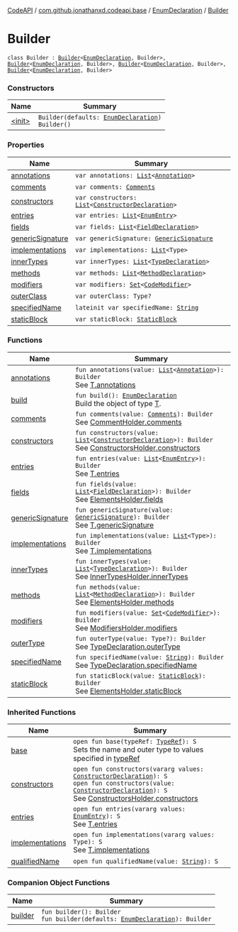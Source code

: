 [CodeAPI](../../../index.md) / [com.github.jonathanxd.codeapi.base](../../index.md) / [EnumDeclaration](../index.md) / [Builder](.)

# Builder

`class Builder : `[`Builder`](../../-type-declaration/-builder/index.md)`<`[`EnumDeclaration`](../index.md)`, Builder>, `[`Builder`](../../-implementation-holder/-builder/index.md)`<`[`EnumDeclaration`](../index.md)`, Builder>, `[`Builder`](../../-entry-holder/-builder/index.md)`<`[`EnumDeclaration`](../index.md)`, Builder>, `[`Builder`](../../-constructors-holder/-builder/index.md)`<`[`EnumDeclaration`](../index.md)`, Builder>`

### Constructors

| Name | Summary |
|---|---|
| [&lt;init&gt;](-init-.md) | `Builder(defaults: `[`EnumDeclaration`](../index.md)`)`<br>`Builder()` |

### Properties

| Name | Summary |
|---|---|
| [annotations](annotations.md) | `var annotations: `[`List`](https://kotlinlang.org/api/latest/jvm/stdlib/kotlin.collections/-list/index.html)`<`[`Annotation`](../../-annotation/index.md)`>` |
| [comments](comments.md) | `var comments: `[`Comments`](../../../com.github.jonathanxd.codeapi.base.comment/-comments/index.md) |
| [constructors](constructors.md) | `var constructors: `[`List`](https://kotlinlang.org/api/latest/jvm/stdlib/kotlin.collections/-list/index.html)`<`[`ConstructorDeclaration`](../../-constructor-declaration/index.md)`>` |
| [entries](entries.md) | `var entries: `[`List`](https://kotlinlang.org/api/latest/jvm/stdlib/kotlin.collections/-list/index.html)`<`[`EnumEntry`](../../-enum-entry/index.md)`>` |
| [fields](fields.md) | `var fields: `[`List`](https://kotlinlang.org/api/latest/jvm/stdlib/kotlin.collections/-list/index.html)`<`[`FieldDeclaration`](../../-field-declaration/index.md)`>` |
| [genericSignature](generic-signature.md) | `var genericSignature: `[`GenericSignature`](../../../com.github.jonathanxd.codeapi.generic/-generic-signature/index.md) |
| [implementations](implementations.md) | `var implementations: `[`List`](https://kotlinlang.org/api/latest/jvm/stdlib/kotlin.collections/-list/index.html)`<Type>` |
| [innerTypes](inner-types.md) | `var innerTypes: `[`List`](https://kotlinlang.org/api/latest/jvm/stdlib/kotlin.collections/-list/index.html)`<`[`TypeDeclaration`](../../-type-declaration/index.md)`>` |
| [methods](methods.md) | `var methods: `[`List`](https://kotlinlang.org/api/latest/jvm/stdlib/kotlin.collections/-list/index.html)`<`[`MethodDeclaration`](../../-method-declaration/index.md)`>` |
| [modifiers](modifiers.md) | `var modifiers: `[`Set`](https://kotlinlang.org/api/latest/jvm/stdlib/kotlin.collections/-set/index.html)`<`[`CodeModifier`](../../-code-modifier/index.md)`>` |
| [outerClass](outer-class.md) | `var outerClass: Type?` |
| [specifiedName](specified-name.md) | `lateinit var specifiedName: `[`String`](https://kotlinlang.org/api/latest/jvm/stdlib/kotlin/-string/index.html) |
| [staticBlock](static-block.md) | `var staticBlock: `[`StaticBlock`](../../-static-block/index.md) |

### Functions

| Name | Summary |
|---|---|
| [annotations](annotations.md) | `fun annotations(value: `[`List`](https://kotlinlang.org/api/latest/jvm/stdlib/kotlin.collections/-list/index.html)`<`[`Annotation`](../../-annotation/index.md)`>): Builder`<br>See [T.annotations](#) |
| [build](build.md) | `fun build(): `[`EnumDeclaration`](../index.md)<br>Build the object of type [T](#). |
| [comments](comments.md) | `fun comments(value: `[`Comments`](../../../com.github.jonathanxd.codeapi.base.comment/-comments/index.md)`): Builder`<br>See [CommentHolder.comments](#) |
| [constructors](constructors.md) | `fun constructors(value: `[`List`](https://kotlinlang.org/api/latest/jvm/stdlib/kotlin.collections/-list/index.html)`<`[`ConstructorDeclaration`](../../-constructor-declaration/index.md)`>): Builder`<br>See [ConstructorsHolder.constructors](../../-constructors-holder/constructors.md) |
| [entries](entries.md) | `fun entries(value: `[`List`](https://kotlinlang.org/api/latest/jvm/stdlib/kotlin.collections/-list/index.html)`<`[`EnumEntry`](../../-enum-entry/index.md)`>): Builder`<br>See [T.entries](#) |
| [fields](fields.md) | `fun fields(value: `[`List`](https://kotlinlang.org/api/latest/jvm/stdlib/kotlin.collections/-list/index.html)`<`[`FieldDeclaration`](../../-field-declaration/index.md)`>): Builder`<br>See [ElementsHolder.fields](../../-elements-holder/fields.md) |
| [genericSignature](generic-signature.md) | `fun genericSignature(value: `[`GenericSignature`](../../../com.github.jonathanxd.codeapi.generic/-generic-signature/index.md)`): Builder`<br>See [T.genericSignature](#) |
| [implementations](implementations.md) | `fun implementations(value: `[`List`](https://kotlinlang.org/api/latest/jvm/stdlib/kotlin.collections/-list/index.html)`<Type>): Builder`<br>See [T.implementations](#) |
| [innerTypes](inner-types.md) | `fun innerTypes(value: `[`List`](https://kotlinlang.org/api/latest/jvm/stdlib/kotlin.collections/-list/index.html)`<`[`TypeDeclaration`](../../-type-declaration/index.md)`>): Builder`<br>See [InnerTypesHolder.innerTypes](../../-inner-types-holder/inner-types.md) |
| [methods](methods.md) | `fun methods(value: `[`List`](https://kotlinlang.org/api/latest/jvm/stdlib/kotlin.collections/-list/index.html)`<`[`MethodDeclaration`](../../-method-declaration/index.md)`>): Builder`<br>See [ElementsHolder.methods](../../-elements-holder/methods.md) |
| [modifiers](modifiers.md) | `fun modifiers(value: `[`Set`](https://kotlinlang.org/api/latest/jvm/stdlib/kotlin.collections/-set/index.html)`<`[`CodeModifier`](../../-code-modifier/index.md)`>): Builder`<br>See [ModifiersHolder.modifiers](../../-modifiers-holder/modifiers.md) |
| [outerType](outer-type.md) | `fun outerType(value: Type?): Builder`<br>See [TypeDeclaration.outerType](../../-type-declaration/outer-type.md) |
| [specifiedName](specified-name.md) | `fun specifiedName(value: `[`String`](https://kotlinlang.org/api/latest/jvm/stdlib/kotlin/-string/index.html)`): Builder`<br>See [TypeDeclaration.specifiedName](../../-type-declaration/specified-name.md) |
| [staticBlock](static-block.md) | `fun staticBlock(value: `[`StaticBlock`](../../-static-block/index.md)`): Builder`<br>See [ElementsHolder.staticBlock](../../-elements-holder/static-block.md) |

### Inherited Functions

| Name | Summary |
|---|---|
| [base](../../-type-declaration/-builder/base.md) | `open fun base(typeRef: `[`TypeRef`](../../../com.github.jonathanxd.codeapi.type/-type-ref/index.md)`): S`<br>Sets the name and outer type to values specified in [typeRef](../../-type-declaration/-builder/base.md#com.github.jonathanxd.codeapi.base.TypeDeclaration.Builder$base(com.github.jonathanxd.codeapi.type.TypeRef)/typeRef) |
| [constructors](../../-constructors-holder/-builder/constructors.md) | `open fun constructors(vararg values: `[`ConstructorDeclaration`](../../-constructor-declaration/index.md)`): S`<br>`open fun constructors(value: `[`ConstructorDeclaration`](../../-constructor-declaration/index.md)`): S`<br>See [ConstructorsHolder.constructors](../../-constructors-holder/constructors.md) |
| [entries](../../-entry-holder/-builder/entries.md) | `open fun entries(vararg values: `[`EnumEntry`](../../-enum-entry/index.md)`): S`<br>See [T.entries](../../-entry-holder/-builder/entries.md) |
| [implementations](../../-implementation-holder/-builder/implementations.md) | `open fun implementations(vararg values: Type): S`<br>See [T.implementations](../../-implementation-holder/-builder/implementations.md) |
| [qualifiedName](../../-type-declaration/-builder/qualified-name.md) | `open fun qualifiedName(value: `[`String`](https://kotlinlang.org/api/latest/jvm/stdlib/kotlin/-string/index.html)`): S` |

### Companion Object Functions

| Name | Summary |
|---|---|
| [builder](builder.md) | `fun builder(): Builder`<br>`fun builder(defaults: `[`EnumDeclaration`](../index.md)`): Builder` |

